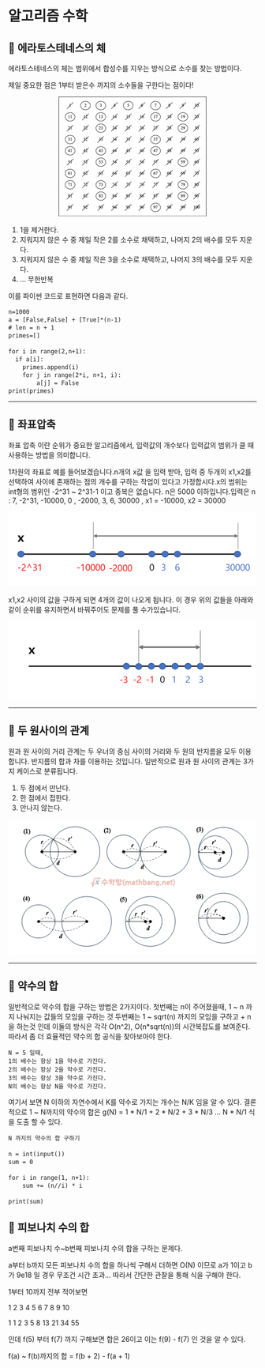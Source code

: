 # 알고리즘 수학

##  📌 에라토스테네스의 체
에라토스테네스의 체는 범위에서 합성수를 지우는 방식으로 소수를 찾는 방법이다.

제일 중요한 점은 1부터 받은수 까지의 소수들을 구한다는 점이다!

<p align="center">
    <img src="Picture\Math_1.png">
</p>

1. 1을 제거한다.
2. 지워지지 않은 수 중 제일 작은 2를 소수로 채택하고, 나머지 2의 배수를 모두 지운다.
3. 지워지지 않은 수 중 제일 작은 3을 소수로 채택하고, 나머지 3의 배수를 모두 지운다.
4. ... 무한반복

이를 파이썬 코드로 표현하면 다음과 같다.
```
n=1000
a = [False,False] + [True]*(n-1)
# len = n + 1
primes=[]

for i in range(2,n+1):
  if a[i]:
    primes.append(i)
    for j in range(2*i, n+1, i):
        a[j] = False
print(primes)
```
---
## 📌 좌표압축
좌표 압축 이란 순위가 중요한 알고리즘에서, 입력값의 개수보다 입력값의 범위가 클 때 사용하는 방법을 의미합니다.

1차원의 좌표로 예를 들어보겠습니다.n개의 x값 을 입력 받아, 입력 중 두개의  x1,x2를 선택하여 사이에 존재하는 점의 개수를 구하는 작업이 있다고 가정합시다.x의 범위는 int형의 범위인 -2^31 ~ 2^31-1 이고 중복은 없습니다. n은 5000 이하입니다.입력은 n : 7, -2^31, -10000, 0 , -2000, 3, 6, 30000 , x1 = -10000, x2 = 30000
<p align="center">
    <img src="Picture\Math_2.png">
</p>

x1,x2 사이의 값을 구하게 되면 4개의 값이 나오게 됩니다.
이 경우 위의 값들을 아래와 같이 순위를 유지하면서 바꿔주어도 문제를 풀 수가있습니다.

<p align="center">
    <img src="Picture\Math_3.png">
</p>

---

## 📌 두 원사이의 관계
원과 원 사이의 거리 관계는 두 우너의 중심 사이의 거리와 두 원의 반지름을 모두 이용합니다. 반지름의 합과 차를 이용하는 것입니다. 
일반적으로 원과 원 사이의 관계는 3가지 케이스로 분류됩니다.

1. 두 점에서 만난다.
2. 한 점에서 접한다.
3. 만나지 않는다.
   
<p align="center">
    <img src="Picture\Math_4.png">
</p>

---

## 📌 약수의 합
일반적으로 약수의 합을 구하는 방법은 2가지이다. 첫번째는 n이 주어졌을때, 1 ~ n 까지 나눠지는 값들의 모임을 구하는 것 두번째는 1 ~ sqrt(n) 까지의 모임을 구하고 + n을 하는것 인데 이둘의 방식은 각각 O(n^2), O(n*sqrt(n))의 시간복잡도를 보여준다. 따라서 좀 더 효율적인 약수의 합 공식을 찾아보아야 한다.

```
N = 5 일때,
1의 배수는 항상 1을 약수로 가진다.
2의 배수는 항상 2을 약수로 가진다.
3의 배수는 항상 3을 약수로 가진다.
N의 배수는 항상 N을 약수로 가진다.
```
여기서 보면 N 이하의 자연수에서 K를 약수로 가지는 개수는 N/K 임을 알 수 있다. 결론적으로 1 ~ N까지의 약수의 합은 g(N) = 1 * N/1 + 2 * N/2 + 3 * N/3 ... N * N/1 식을 도출 할 수 있다.

```
N 까지의 약수의 합 구하기

n = int(input())
sum = 0

for i in range(1, n+1):
    sum += (n//i) * i

print(sum)
```

## 📌 피보나치 수의 합

a번째 피보나치 수~b번째 피보나치 수의 합을 구하는 문제다.

a부터 b까지 모든 피보나치 수의 합을 하나씩 구해서 더하면 O(N) 이므로 a가 1이고 b가 9e18 일 경우 무조건 시간 초과... 따라서 간단한 관찰을 통해 식을 구해야 한다.

1부터 10까지 전부 적어보면

1   2   3   4   5   6   7   8   9   10

1   1   2   3   5   8   13  21 34  55

인데  f(5) 부터 f(7) 까지 구해보면 합은 26이고
이는 f(9) - f(7) 인 것을 알 수 있다.

f(a) ~ f(b)까지의 합 = f(b + 2) - f(a + 1)


